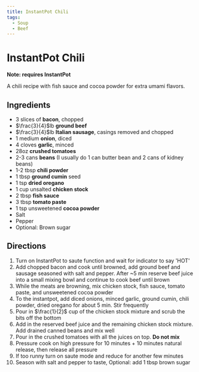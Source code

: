```yaml
---
title: InstantPot Chili
tags:
  - Soup
  - Beef
---
```


# InstantPot Chili
**Note: requires InstantPot**

A chili recipe with fish sauce and cocoa powder for extra umami flavors.

## Ingredients
- 3 slices of **bacon**, chopped
- $\frac{3}{4}$lb **ground beef**
- $\frac{3}{4}$lb **Italian sausage**, casings removed and chopped
- 1 medium **onion**, diced
- 4 cloves **garlic**, minced
- 28oz **crushed tomatoes**
- 2-3 cans **beans** (I usually do 1 can butter bean and 2 cans of kidney beans)
- 1-2 tbsp **chili powder**
- 1 tbsp **ground cumin** seed
- 1 tsp **dried oregano**
- 1 cup unsalted **chicken stock**
- 2 tbsp **fish sauce**
- 3 tbsp **tomato paste**
- 1 tsp unsweetened **cocoa powder**
- Salt
- Pepper
- Optional: Brown sugar

## Directions
1. Turn on InstantPot to saute function and wait for indicator to say 'HOT'
2. Add chopped bacon and cook until browned, add ground beef and sausage seasoned with salt and pepper. After ~5 min reserve beef juice into a small mixing bowl and continue to cook beef until brown
3. While the meats are browning, mix chicken stock, fish sauce, tomato paste, and unsweetened cocoa powder
4. To the instantpot, add diced onions, minced garlic, ground cumin, chili powder, dried oregano for about 5 min. Stir frequently
5. Pour in $\frac{1}{2}$ cup of the chicken stock mixture and scrub the bits off the bottom
6. Add in the reserved beef juice and the remaining chicken stock mixture. Add drained canned beans and mix well
7. Pour in the crushed tomatoes with all the juices on top. **Do not mix**
8. Pressure cook on high pressure for 10 minutes + 10 minutes natural release, then release all pressure
9. If too runny turn on saute mode and reduce for another few minutes
10. Season with salt and pepper to taste, Optional: add 1 tbsp brown sugar
